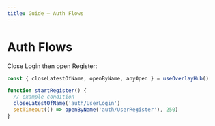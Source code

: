 ```yaml
---
title: Guide — Auth Flows
---
```


# Auth Flows

Close Login then open Register:

```ts
const { closeLatestOfName, openByName, anyOpen } = useOverlayHub()

function startRegister() {
  // example condition
  closeLatestOfName('auth/UserLogin')
  setTimeout(() => openByName('auth/UserRegister'), 250)
}
```

